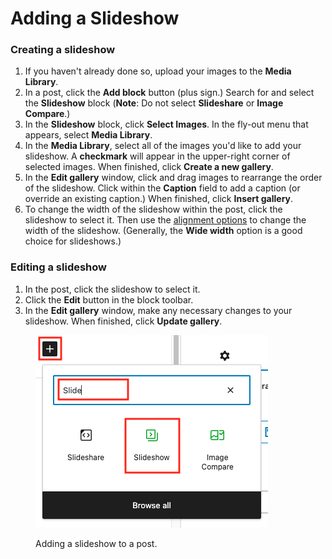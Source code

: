 # Adding a Slideshow

### Creating a slideshow

1. If you haven't already done so, upload your images to the **Media Library**.&#x20;
2. In a post, click the **Add block** button (plus sign.) Search for and select the **Slideshow** block (**Note**: Do not select **Slideshare** or **Image Compare**.)
3. In the **Slideshow** block, click **Select Images**. In the fly-out menu that appears, select **Media Library**.&#x20;
4. In the **Media Library**, select all of the images you'd like to add your slideshow. A **checkmark** will appear in the upper-right corner of selected images. When finished, click **Create a new gallery**.&#x20;
5. In the **Edit gallery** window, click and drag images to rearrange the order of the slideshow. Click within the **Caption** field to add a caption (or override an existing caption.) When finished, click **Insert gallery**.&#x20;
6. To change the width of the slideshow within the post, click the slideshow to select it. Then use the [alignment options](aligning-and-resizing-an-image.md) to change the width of the slideshow. (Generally, the **Wide width** option is a good choice for slideshows.)

### Editing a slideshow

1. In the post, click the slideshow to select it.&#x20;
2. Click the **Edit** button in the block toolbar.&#x20;
3. In the **Edit gallery** window, make any necessary changes to your slideshow. When finished, click **Update gallery**.



<figure><img src="../.gitbook/assets/adding-a-slideshow.png" alt=""><figcaption><p>Adding a slideshow to a post.</p></figcaption></figure>
